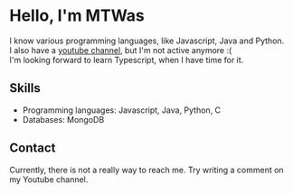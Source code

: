# Hello, I'm MTWas
I know various programming languages, like Javascript, Java and Python.  
I also have a [youtube channel](https://www.youtube.com/channel/UCf2vG8iZDf77fJN7MCdt2KQ), but I'm not active anymore :(  
I'm looking forward to learn Typescript, when I have time for it.
## Skills
- Programming languages: Javascript, Java, Python, C
- Databases: MongoDB
## Contact
Currently, there is not a really way to reach me. Try writing a comment on my Youtube channel.
